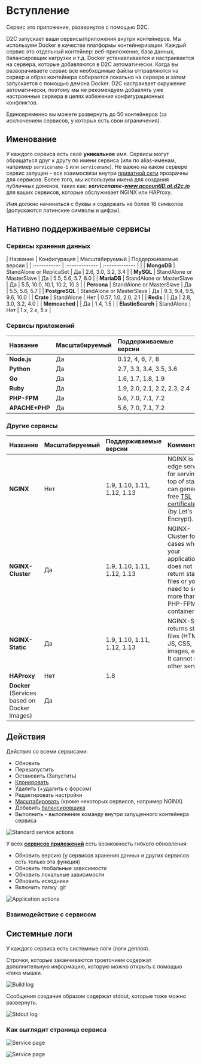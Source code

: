# Вступление

Сервис это приложение, развернутое с помощью D2C.

D2C запускает ваши сервисы/приложения внутри контейнеров. Мы используем Docker в качестве платформы контейнеризации. Каждый сервис это отдельный контейнер: веб-приложение, база данных, балансировщик нагрузки и т.д. Docker устанавливается и настраивается на сервера, которые добавляются в D2C автоматически. Когда вы разворачиваете сервис все необходимые файлы  отправляются на сервер и образ контейнера собирается локально на сервере и затем запускается с помощью демона Docker. D2C настраивает окружение автоматически, поэтому мы не рекомендуем добавлять уже настроенные сервера в целях избежения конфигурационных конфликтов.

Единовременно вы можете развернуть до 50 контейнеров (за исключением сервисов, у которых есть свои ограничения).

## Именование

У каждого сервиса есть своё **уникальное** имя. Сервисы могут обращаться друг к другу по имени сервиса (или по alias-именам, например `servicename-1` или `servicename`). Не важно на каком сервере сервис запущен – все взаимосвязи внутри [приватной сети](/platform/private-network/) прозрачны для сервисов. Более того, мы используем имена для создания публичных доменов, таких как: **_servicename-www.accountID.at.d2c.io_** для ваших сервисов, которые обслуживает NGINX или HAProxy.

Имя должно начинаться с буквы и содержать не более 16 символов (допускаются латинские символы и цифры).

## Нативно поддерживаемые сервисы

### Сервисы хранения данных

| Название          | Конфигурация               | Масштабируемый         | Поддерживаемые версии  |
| :-----------  | :-------------              | :------------- | |
| **MongoDB**       | StandAlone or ReplicaSet    | Да  |  2.6, 3.0, 3.2, 3.4 |
| **MySQL**         | StandAlone or MasterSlave   | Да  |  5.5, 5.6, 5.7, 8.0 |
| **MariaDB**       | StandAlone or MasterSlave   | Да  |  5.5, 10.0, 10.1, 10.2, 10.3 |
| **Percona**       | StandAlone or MasterSlave   | Да  |  5.5, 5.6, 5.7 |
| **PostgreSQL**    | StandAlone or MasterSlave   | Да  |  9.3, 9.4, 9.5, 9.6, 10.0 |
| **Crate**         | StandAlone                  | Нет |  0.57, 1.0, 2.0, 2.1 |
| **Redis**         |                             | Да  |  2.8, 3.0, 3.2, 4.0 |
| **Memcached**     |                             | Да  |  1.4, 1.5 |
| **ElasticSearch** | StandAlone                  | Нет |  1.x, 2.x, 5.x |

### Сервисы приложений

| Название          | Масштабируемый      | Поддерживаемые версии |
| :---------    | :-------------| :-------------      |
| **Node.js**       | Да           | 0.12, 4, 6, 7, 8   |
| **Python**        | Да           | 2.7, 3.3, 3.4, 3.5, 3.6 |
| **Go**            | Да           | 1.6, 1.7, 1.8, 1.9  |
| **Ruby**          | Да           | 1.9, 2.0, 2.1, 2.2, 2.3, 2.4 |
| **PHP-FPM**       | Да           | 5.6, 7.0, 7.1, 7.2 |
| **APACHE+PHP**    | Да           | 5.6, 7.0, 7.1, 7.2 |

### Другие сервисы

| Название              | Масштабируемый      | Поддерживаемые версии |  Комментарий
| :-----------      | :-------------| :-------------     | :-------------     |
| **NGINX**                                    | Нет          | 1.9, 1.10, 1.11, 1.12, 1.13 | NGINX is an edge service for serving on top of stack. It can generate free [TSL certificates](/platform/domains-and-certificates/) (by Let's Encrypt).
| **NGINX-Cluster**                            | Да           | 1.9, 1.10, 1.11, 1.12, 1.13 |  NGINX-Cluster for cases when your application does not return static files or you need to serve more than one PHP-FPM container.
| **NGINX-Static**                             | Да           | 1.9, 1.10, 1.11, 1.12, 1.13 | NGINX-Static returns static files (HTML, JS, CSS, images, etc.).  It cannot serve other services.
| **HAProxy**                                  | Нет          | 1.8 |
| **Docker** (Services based on Docker Images) | Да           |     |

## Действия

Действия со всеми сервисами:

- Обновить
- Перезапустить
- Остановить (Запустить)
- [Клонировать](/platform/cloning-apps/)
- Удалить (+удалить с форсом)
- Редактировать настройки
- [Масштабировать](/platform/scaling/) (кроме некоторых сервисов, например NGINX)
- Добавить [балансировщика](/platform/balancing/)
- Выполнить - выполнение команду внутри запущенного контейнера сервиса


![Standard service actions](../img/standart_actions.png)

У всех [**сервисов приложений**](/getting-started/services/#_5) есть возможность гибкого обновления:

- Обновить версию (у сервисов хранения данных и других сервисов есть только эта функция)
- Обновить глобальные зависимости
- Обновить локальные зависимости
- Обновить исходники
- Включить папку .git

![Application actions](../img/app_actions.png)


### Взаимодействие с сервисом

## Системные логи

У каждого сервиса есть системные логи (логи деплоя).

Строчки, которые заканчиваются троеточием содержат дополнительную информацию, которую можно открыть с помощью клика мышки.

![Build log](../img/build_log.png)

Сообщения создания образом содержат stdout, которые тоже можно развернуть.

![Stdout log](../img/stdout.png)



### Как выглядит страница сервиса

![Service page](../img/servicepage.jpg)

![Service page](../img/servicepage2.jpg)

